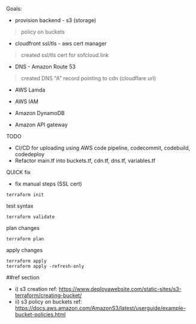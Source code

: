 Goals:

* provision backend - s3 (storage)
>policy on buckets

* cloudfront ssl/tls - aws cert manager
>created ssl/tls cert for sofcloud.link

* DNS - Amazon Route 53
>created DNS "A" record pointing to cdn (cloudflare url)

* AWS Lamda

* AWS IAM

* Amazon DynamoDB

* Amazon API gateway

TODO

* CI/CD for uploading using AWS code pipeline, codecommit, codebuild, codedeploy
* Refactor main.tf into buckets.tf, cdn.tf, dns.tf, variables.tf

QUICK fix

* fix manual steps (SSL cert)

```
terraform init
```

test syntax
```
terraform validate
``` 
plan changes 
```
terraform plan
```
apply changes
```
terraform apply
terraform apply -refresh-only
```

##ref section

* i) s3 creation ref: https://www.deployawebsite.com/static-sites/s3-terraform/creating-bucket/
* ii) s3 policy on buckets ref: https://docs.aws.amazon.com/AmazonS3/latest/userguide/example-bucket-policies.html
